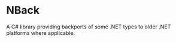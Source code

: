 # NBack #
A C# library providing backports of some .NET types to older .NET platforms where applicable.
